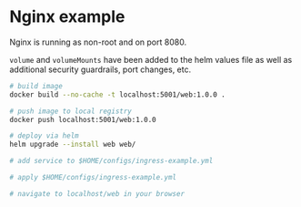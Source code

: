 # Nginx example

Nginx is running as non-root and on port 8080.

`volume` and `volumeMounts` have been added to the helm values file as well as additional
security guardrails, port changes, etc.

```bash
# build image
docker build --no-cache -t localhost:5001/web:1.0.0 .

# push image to local registry
docker push localhost:5001/web:1.0.0

# deploy via helm
helm upgrade --install web web/

# add service to $HOME/configs/ingress-example.yml

# apply $HOME/configs/ingress-example.yml

# navigate to localhost/web in your browser
```
